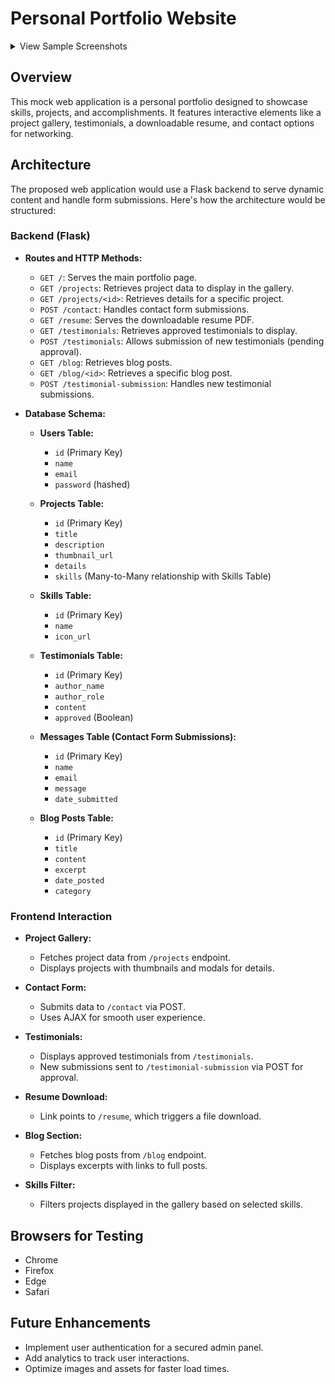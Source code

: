 # Personal Portfolio Website

<details>
  <summary>View Sample Screenshots</summary>

  ### Sample Screenshots
  Here are two screenshots showcasing the portfolio webpage:
  ![Screenshot 1](https://github.com/user-attachments/assets/3882232e-46f3-490f-a913-0c2ea5d1439b)
  ![Screenshot 2](https://github.com/user-attachments/assets/8b39e931-cebc-4590-96de-f52bd0d2a1cc)

</details>

## Overview

This mock web application is a personal portfolio designed to showcase skills, projects, and accomplishments. It features interactive elements like a project gallery, testimonials, a downloadable resume, and contact options for networking.

## Architecture

The proposed web application would use a Flask backend to serve dynamic content and handle form submissions. Here's how the architecture would be structured:

### Backend (Flask)

- **Routes and HTTP Methods:**
  - `GET /`: Serves the main portfolio page.
  - `GET /projects`: Retrieves project data to display in the gallery.
  - `GET /projects/<id>`: Retrieves details for a specific project.
  - `POST /contact`: Handles contact form submissions.
  - `GET /resume`: Serves the downloadable resume PDF.
  - `GET /testimonials`: Retrieves approved testimonials to display.
  - `POST /testimonials`: Allows submission of new testimonials (pending approval).
  - `GET /blog`: Retrieves blog posts.
  - `GET /blog/<id>`: Retrieves a specific blog post.
  - `POST /testimonial-submission`: Handles new testimonial submissions.

- **Database Schema:**

  - **Users Table:**
    - `id` (Primary Key)
    - `name`
    - `email`
    - `password` (hashed)

  - **Projects Table:**
    - `id` (Primary Key)
    - `title`
    - `description`
    - `thumbnail_url`
    - `details`
    - `skills` (Many-to-Many relationship with Skills Table)

  - **Skills Table:**
    - `id` (Primary Key)
    - `name`
    - `icon_url`

  - **Testimonials Table:**
    - `id` (Primary Key)
    - `author_name`
    - `author_role`
    - `content`
    - `approved` (Boolean)

  - **Messages Table (Contact Form Submissions):**
    - `id` (Primary Key)
    - `name`
    - `email`
    - `message`
    - `date_submitted`

  - **Blog Posts Table:**
    - `id` (Primary Key)
    - `title`
    - `content`
    - `excerpt`
    - `date_posted`
    - `category`

### Frontend Interaction

- **Project Gallery:**
  - Fetches project data from `/projects` endpoint.
  - Displays projects with thumbnails and modals for details.

- **Contact Form:**
  - Submits data to `/contact` via POST.
  - Uses AJAX for smooth user experience.

- **Testimonials:**
  - Displays approved testimonials from `/testimonials`.
  - New submissions sent to `/testimonial-submission` via POST for approval.

- **Resume Download:**
  - Link points to `/resume`, which triggers a file download.

- **Blog Section:**
  - Fetches blog posts from `/blog` endpoint.
  - Displays excerpts with links to full posts.

- **Skills Filter:**
  - Filters projects displayed in the gallery based on selected skills.

## Browsers for Testing

- Chrome
- Firefox
- Edge
- Safari

## Future Enhancements

- Implement user authentication for a secured admin panel.
- Add analytics to track user interactions.
- Optimize images and assets for faster load times.

